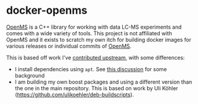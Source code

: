 # docker-openms

[OpenMS](https://github.com/OpenMS/OpenMS) is a C++ library for working with data LC-MS experiments and comes with a wide variety of tools. This project is not affiliated with OpenMS and it exists to scratch my own itch for building docker images for various releases or individual commits of [OpenMS](https://github.com/OpenMS/OpenMS).

This is based off work I've [contributed upstream](https://github.com/OpenMS/OpenMS/pull/7303), with some differences:
- I install dependencies using `apt`. See [this discussion](https://github.com/OpenMS/OpenMS/discussions/7302) for some background
- I am building my own boost packages and using a different version than the one in the main repository. This is based on work by Uli Köhler (https://github.com/ulikoehler/deb-buildscripts).
